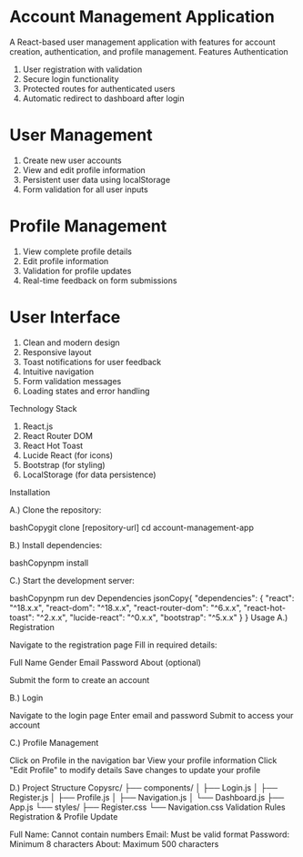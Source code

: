 # Account Management Application
A React-based user management application with features for account creation, authentication, and profile management.
Features
Authentication

1. User registration with validation
2. Secure login functionality
3. Protected routes for authenticated users
4. Automatic redirect to dashboard after login

# User Management

1. Create new user accounts
2. View and edit profile information
3. Persistent user data using localStorage
4. Form validation for all user inputs

# Profile Management

1. View complete profile details
2. Edit profile information
3. Validation for profile updates
4. Real-time feedback on form submissions

# User Interface

1. Clean and modern design
2. Responsive layout
3. Toast notifications for user feedback
4. Intuitive navigation
5. Form validation messages
6. Loading states and error handling

Technology Stack

1. React.js
2. React Router DOM
3. React Hot Toast
4. Lucide React (for icons)
5. Bootstrap (for styling)
6. LocalStorage (for data persistence)

Installation

A.) Clone the repository:

bashCopygit clone [repository-url]
cd account-management-app

B.) Install dependencies:

bashCopynpm install

C.) Start the development server:

bashCopynpm run dev
Dependencies
jsonCopy{
  "dependencies": {
    "react": "^18.x.x",
    "react-dom": "^18.x.x",
    "react-router-dom": "^6.x.x",
    "react-hot-toast": "^2.x.x",
    "lucide-react": "^0.x.x",
    "bootstrap": "^5.x.x"
  }
}
Usage
A.) Registration

Navigate to the registration page
Fill in required details:

Full Name
Gender
Email
Password
About (optional)


Submit the form to create an account

B.) Login

Navigate to the login page
Enter email and password
Submit to access your account

C.) Profile Management

Click on Profile in the navigation bar
View your profile information
Click "Edit Profile" to modify details
Save changes to update your profile

D.) Project Structure
Copysrc/
├── components/
│   ├── Login.js
│   ├── Register.js
│   ├── Profile.js
│   ├── Navigation.js
│   └── Dashboard.js
├── App.js
└── styles/
    ├── Register.css
    └── Navigation.css
Validation Rules
Registration & Profile Update

Full Name: Cannot contain numbers
Email: Must be valid format
Password: Minimum 8 characters
About: Maximum 500 characters
